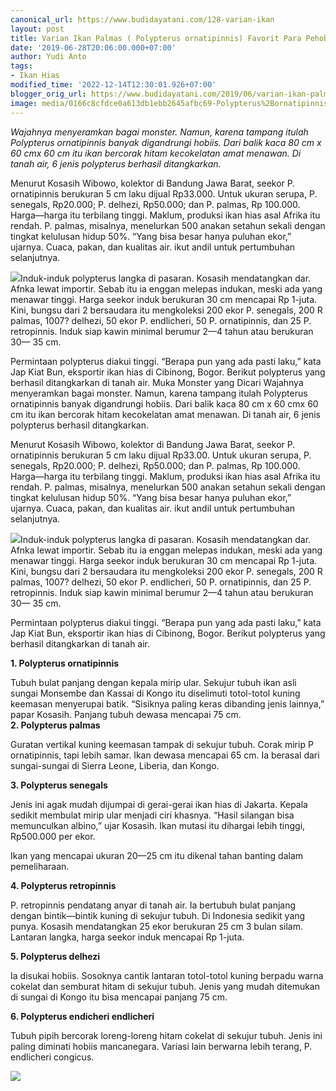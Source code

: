 ```yaml
---
canonical_url: https://www.budidayatani.com/128-varian-ikan
layout: post
title: Varian Ikan Palmas ( Polypterus ornatipinnis) Favorit Para Pehobiis
date: '2019-06-28T20:06:00.000+07:00'
author: Yudi Anto
tags:
- Ikan Hias
modified_time: '2022-12-14T12:30:01.926+07:00'
blogger_orig_url: https://www.budidayatani.com/2019/06/varian-ikan-palmas-polypterus.html
image: media/0166c8cfdce0a613db1ebb2645afbc69-Polypterus%2Bornatipinnis\_800x492.jpg
---
```

*Wajahnya menyeramkan bagai monster. Namun, karena tampang itulah Polypterus ornatipinnis banyak digandrungi hobiis. Dari balik kaca 80 cm x 60 cmx 60 cm itu ikan bercorak hitam kecokelatan amat menawan. Di tanah air, 6 jenis polypterus berhasil ditangkarkan.*

Menurut Kosasih Wibowo, kolektor di Bandung Jawa Barat, seekor P. ornatipinnis berukuran 5 cm laku dijual Rp33.000. Untuk ukuran serupa, P. senegals, Rp20.000; P. delhezi, Rp50.000; dan P. palmas, Rp 100.000. Harga—harga itu terbilang tinggi. Maklum, produksi ikan hias asal Afrika itu rendah. P. palmas, misalnya, menelurkan 500 anakan setahun sekali dengan tingkat kelulusan hidup 50%. “Yang bisa besar hanya puluhan ekor,” ujarnya. Cuaca, pakan, dan kualitas air. ikut andil untuk pertumbuhan selanjutnya.

[![](https://i1.wp.com/1.bp.blogspot.com/-I0QkceSVMJw/XRYKh_0rI9I/AAAAAAAACos/0bD23vft5E0H-_NOzsCOflBxVsExF0w3wCLcBGAs/s400/Polypterus%2Bornatipinnis_800x492.jpg?resize=400%2C245&ssl=1)](https://i2.wp.com/1.bp.blogspot.com/-I0QkceSVMJw/XRYKh_0rI9I/AAAAAAAACos/0bD23vft5E0H-_NOzsCOflBxVsExF0w3wCLcBGAs/s1600/Polypterus%2Bornatipinnis_800x492.jpg?ssl=1)Induk-induk polypterus langka di pasaran. Kosasih mendatangkan dar. Afnka lewat importir. Sebab itu ia enggan melepas indukan, meski ada yang menawar tinggi. Harga seekor induk berukuran 30 cm mencapai Rp 1-juta. Kini, bungsu dari 2 bersaudara itu mengkoleksi 200 ekor P. senegals, 200 R palmas, 1007? delhezi, 50 ekor P. endlicheri, 50 P. ornatipinnis, dan 25 P. retropinnis. Induk siap kawin minimal berumur 2—4 tahun atau berukuran 30— 35 cm.

Permintaan polypterus diakui tinggi. “Berapa pun yang ada pasti laku,” kata Jap Kiat Bun, eksportir ikan hias di Cibinong, Bogor. Berikut polypterus yang berhasil ditangkarkan di tanah air. Muka Monster yang Dicari Wajahnya menyeramkan bagai monster. Namun, karena tampang itulah Polypterus ornatipinnis banyak digandrungi hobiis. Dari balik kaca 80 cm x 60 cmx 60 cm itu ikan bercorak hitam kecokelatan amat menawan. Di tanah air, 6 jenis polypterus berhasil ditangkarkan.

Menurut Kosasih Wibowo, kolektor di Bandung Jawa Barat, seekor P. ornatipinnis berukuran 5 cm laku dijual Rp33.00. Untuk ukuran serupa, P. senegals, Rp20.000; P. delhezi, Rp50.000; dan P. palmas, Rp 100.000. Harga—harga itu terbilang tinggi. Maklum, produksi ikan hias asal Afrika itu rendah. P. palmas, misalnya, menelurkan 500 anakan setahun sekali dengan tingkat kelulusan hidup 50%. “Yang bisa besar hanya puluhan ekor,” ujarnya. Cuaca, pakan, dan kualitas air. ikut andil untuk pertumbuhan selanjutnya.

[![](https://i1.wp.com/1.bp.blogspot.com/-awMTN3Cq2D0/XRYKn02VmPI/AAAAAAAACow/4XIlSnQb8yw1upoci44aYupY0vaCTpwIwCLcBGAs/s400/Polypterus%2Bornatipinnis_700x600.jpg?resize=400%2C342&ssl=1)](https://i1.wp.com/1.bp.blogspot.com/-awMTN3Cq2D0/XRYKn02VmPI/AAAAAAAACow/4XIlSnQb8yw1upoci44aYupY0vaCTpwIwCLcBGAs/s1600/Polypterus%2Bornatipinnis_700x600.jpg?ssl=1)Induk-induk polypterus langka di pasaran. Kosasih mendatangkan dar. Afnka lewat importir. Sebab itu ia enggan melepas indukan, meski ada yang menawar tinggi. Harga seekor induk berukuran 30 cm mencapai Rp 1-juta. Kini, bungsu dari 2 bersaudara itu mengkoleksi 200 ekor P. senegals, 200 R palmas, 1007? delhezi, 50 ekor P. endlicheri, 50 P. ornatipinnis, dan 25 P. retropinnis. Induk siap kawin minimal berumur 2—4 tahun atau berukuran 30— 35 cm.

Permintaan polypterus diakui tinggi. “Berapa pun yang ada pasti laku,” kata Jap Kiat Bun, eksportir ikan hias di Cibinong, Bogor. Berikut polypterus yang berhasil ditangkarkan di tanah air.

**1. Polypterus ornatipinnis**

Tubuh bulat panjang dengan kepala mirip ular. Sekujur tubuh ikan asli sungai Monsembe dan Kassai di Kongo itu diselimuti totol-totol kuning keemasan menyerupai batik. “Sisiknya paling keras dibanding jenis lainnya,” papar Kosasih. Panjang tubuh dewasa mencapai 75 cm.  
 **2. Polypterus palmas**

Guratan vertikal kuning keemasan tampak di sekujur tubuh. Corak mirip P ornatipinnis, tapi lebih samar. Ikan dewasa mencapai 65 cm. Ia berasal dari sungai-sungai di Sierra Leone, Liberia, dan Kongo.

**3. Polypterus senegals**

Jenis ini agak mudah dijumpai di gerai-gerai ikan hias di Jakarta. Kepala sedikit membulat mirip ular menjadi ciri khasnya. “Hasil silangan bisa memunculkan albino,” ujar Kosasih. Ikan mutasi itu dihargai lebih tinggi, Rp500.000 per ekor.

Ikan yang mencapai ukuran 20—25 cm itu dikenal tahan banting dalam pemeliharaan.

**4. Polypterus retropinnis**

P. retropinnis pendatang anyar di tanah air. Ia bertubuh bulat panjang dengan bintik—bintik kuning di sekujur tubuh. Di Indonesia sedikit yang punya. Kosasih mendatangkan 25 ekor berukuran 25 cm 3 bulan silam. Lantaran langka, harga seekor induk mencapai Rp 1-juta.

**5. Polypterus delhezi**

Ia disukai hobiis. Sosoknya cantik lantaran totol-totol kuning berpadu warna cokelat dan semburat hitam di sekujur tubuh. Jenis yang mudah ditemukan di sungai di Kongo itu bisa mencapai panjang 75 cm.

**6. Polypterus endicheri endlicheri**

Tubuh pipih bercorak loreng-loreng hitam cokelat di sekujur tubuh. Jenis ini paling diminati hobiis mancanegara. Variasi lain berwarna lebih terang, P. endlicheri congicus.

[![](https://i2.wp.com/1.bp.blogspot.com/-B3tSfmTYlHE/XRYK8YO55FI/AAAAAAAACo8/QQjwenGQDHY9BUSX37Y3clI0VseI3J4xQCLcBGAs/s400/Polypterus%2Bornatipinnis_616x600.jpg?resize=400%2C388&ssl=1)](https://i1.wp.com/1.bp.blogspot.com/-B3tSfmTYlHE/XRYK8YO55FI/AAAAAAAACo8/QQjwenGQDHY9BUSX37Y3clI0VseI3J4xQCLcBGAs/s1600/Polypterus%2Bornatipinnis_616x600.jpg?ssl=1) 

